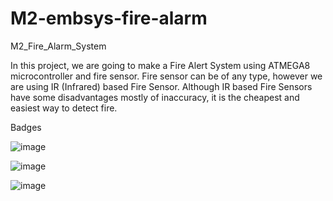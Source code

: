 # M2-embsys-fire-alarm

M2_Fire_Alarm_System

In this project, we are going to make a Fire Alert System using ATMEGA8 microcontroller and fire sensor. Fire sensor can be of any type, however we are using IR (Infrared) based Fire Sensor. Although IR based Fire Sensors have some disadvantages mostly of inaccuracy, it is the cheapest and easiest way to detect fire.

Badges

![image](https://user-images.githubusercontent.com/98867796/156989044-b288ac67-f251-4b15-b631-818536c98842.png)

![image](https://user-images.githubusercontent.com/98867796/156989138-6cab8d89-c106-42a3-b5e8-333ff28084f6.png)

![image](https://user-images.githubusercontent.com/98867796/156989189-f560954b-44e9-4a3b-b2b5-6b2f20729176.png)



